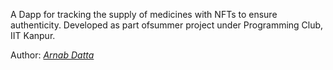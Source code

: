 A Dapp for tracking the supply of medicines with NFTs to ensure authenticity.
Developed as part ofsummer project under Programming Club, IIT Kanpur.

Author: [*Arnab Datta*](https://home.iitk.ac.in/~arnabd24/)
